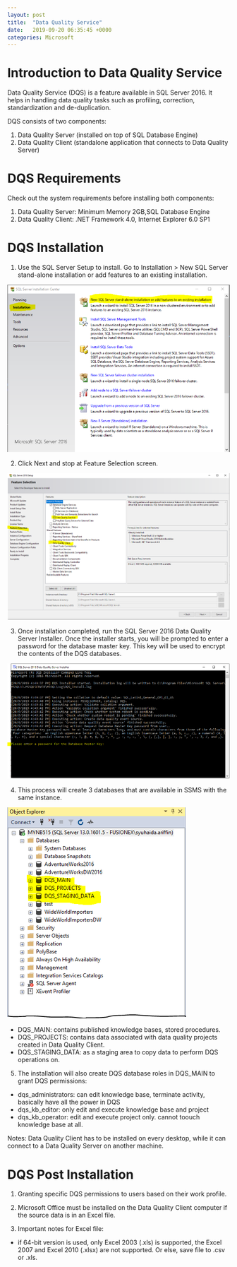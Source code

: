 ```yaml
---
layout: post
title:  "Data Quality Service"
date:   2019-09-20 06:35:45 +0000
categories: Microsoft
---
```


# Introduction to Data Quality Service

Data Quality Service (DQS) is a feature available in SQL Server 2016. It helps in handling data quality tasks such as profiling, correction, standardization and de-duplication. 

DQS consists of two components:
1. Data Quality Server (installed on top of SQL Database Engine)
2. Data Quality Client (standalone application that connects to Data Quality Server)

# DQS Requirements

Check out the  system requirements before installing both components: 
1. Data Quality Server: Minimum Memory 2GB,SQL Database Engine
2. Data Quality Client: .NET Framework 4.0, Internet Explorer 6.0 SP1

# DQS Installation

1. Use the SQL Server Setup to install.  Go to Installation >  New SQL Server stand-alone installation or add features to an existing installation. 

![alt text](https://github.com/syue2705/syue2705.github.io/blob/master/ok1.PNG)

2. Click Next and stop at Feature Selection screen. 

![alt text](https://github.com/syue2705/syue2705.github.io/blob/master/hjhj.PNG)

3. Once installation completed, run the SQL Server 2016 Data Quality Server Installer. Once the installer starts, you will be prompted to enter a password for the database master key. This key will be used to encrypt the contents of the DQS databases. 

![alt text](https://github.com/syue2705/syue2705.github.io/blob/master/ffff.PNG)

4. This process will create 3 databases that are available in SSMS with the same instance. 

![alt text](https://github.com/syue2705/syue2705.github.io/blob/master/asab.PNG)

- DQS_MAIN: contains published knowledge bases, stored procedures.
- DQS_PROJECTS: contains data associated with data quality projects created in Data Quality Client. 
- DQS_STAGING_DATA: as a staging area to copy data to perform DQS operations on.

5. The installation will also create DQS database roles in DQS_MAIN to grant DQS permissions:

- dqs_administrators: can edit knowledge base, terminate activity, basically have all the power in DQS
- dqs_kb_editor: only edit and execute knowledge base and project
- dqs_kb_operator: edit and execute project only. cannot toouch knowledge base at all. 

Notes: Data Quality Client has to be installed on every desktop, while it can connect to a Data Quality Server on another machine. 
    
# DQS Post Installation

1. Granting specific DQS permissions to users based on their work profile. 

2. Microsoft Office must be installed on the Data Quality Client computer if the source data is in an Excel file. 

3. Important notes for Excel file:
 - if 64-bit version is used, only Excel 2003 (.xls) is supported, the Excel 2007 and Excel 2010 (.xlsx) are not supported. Or else, save file to .csv or .xls. 
